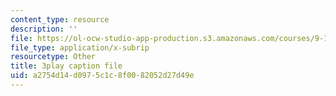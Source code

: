 ```yaml
---
content_type: resource
description: ''
file: https://ol-ocw-studio-app-production.s3.amazonaws.com/courses/9-14-brain-structure-and-its-origins-spring-2014/a2754d14d0975c1c8f0082052d27d49e_555135.vtt
file_type: application/x-subrip
resourcetype: Other
title: 3play caption file
uid: a2754d14-d097-5c1c-8f00-82052d27d49e
---
```

